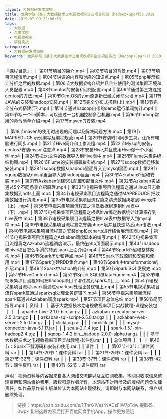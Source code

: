 ```yaml
---
layout: 大数据研发攻城狮
title: 龙果学院《基于大数据技术之电视收视率企业项目实战（hadoop+Spark）》2019
date: 2019-07-09 22:06:13
tags:
  - 大数据
  - 龙果学院
  - 电视收视率
  - 项目实战
categories:
  - 大数据研发攻城狮
keywords: 龙果学院《基于大数据技术之电视收视率企业项目实战（hadoop+Spark）》2019
---
```

『课程目录』: 
┃  第01节项目的简介.mp4
┃  第02节项目的背景.mp4
┃  第03节项目流程演示.mp4
┃  第04节讲课的内容和对应的知识点.mp4
┃  第05节php展示统计分析之后的数据.mp4
┃  第06节大数据架构介绍并且企业使用的测试集群环境和人员配置.mp4
┃  第08节centos的安装和网络配置.mp4
┃  第09节通过第三方连接centos的方法.mp4
┃  第10节CentOS的yum源更新已经关闭防火墙.mp4
┃  第11节JAVA的安装和hadoop安装.mp4
┃  第12节完全分布式搭建(上).mp4
┃  第13节完全分布式搭建(下).mp4
┃  第14节通过hadoop自带的demo运行单词统计.mp4
┃  第15节写一个sh脚本，可以通过一台机器控制多台机器.mp4
┃  第16节hadoop常用的命令简单介绍.mp4
┃  第17节maven的安装.mp4
<!-- more --> 
┃  第18节maven的使用时出现的问题以及解决问题方法.mp4
┃  第19节MAPREDUCE 示例编写及编程规范.mp4
┃  第20节安装时间同步工具，让所有电脑进行同步.mp4
┃  第21节Hive简介和工作流程.mp4
┃  第22节Mysql的安装，centos7安装mysql注意点.mp4
┃  第23节安装Hive,并且使用Hive做一个小案例.mp4
┃  第24节把txt文件的数据导入到Hive表中.mp4
┃  第25节Flume采集系统结构图.mp4
┃  第26节Flume的安装部署和实战.mp4
┃  第27节sqoop数据迁移和安装.mp4
┃  第28节sqoop数据从hadoop里面导入到mysql里面.mp4
┃  第29节sqoop数据从mysql里面导入到hadoop里面.mp4
┃  第30节Azkaban介绍和安装.mp4
┃  第31节Azkaban创建SSL配置和配置文件.mp4
┃  第32节Azkaban实战通过5个不同场景介绍原理.mp4
┃  第33节电视采集项目流程篇之通过linux日志收集数据到hdfs上面.mp4
┃  第34节电视采集项目流程篇之通过MAPREDUCE 把收集数据进行清洗.mp4
┃  第35节电视采集项目流程篇之清洗数据绑定到hive表中（上）.mp4
┃  第36节电视采集项目流程篇之清洗数据绑定到hive表中（下）.mp4
┃  第37节电视采集项目流程篇之根据hive绑定数据统计计算保存到hive表中.mp4
┃  第38节电视采集项目流程篇之把hive表中数据导入到mysql中.mp4
┃  第39节电视采集项目流程篇之安装php环境并且快速熟悉php语法.mp4
┃  第40节电视采集项目流程篇之安装php和echarts进行结合展示图表.mp4
┃  第41节电视采集项目流程篇之Azkaban调度脚本的编写.mp4
┃  第42节电视采集项目流程篇之Azkaban流程调度演示，最终在php页面展示.mp4
┃  第43节hadoop和hive项目怎么平滑的转到spark上面介绍.mp4
┃  第44节Spark介绍和整体架构.mp4
┃  第45节Spark历史和特点.mp4
┃  第46节Spark下载源码和安装和使用.mp4
┃  第47节Spark创建RDD集合.mp4
┃  第48节Spark中transformation的介绍.mp4
┃  第49节Spark中action的介绍.mp4
┃  第50节Spark SQL发展史.mp4
┃  第51节HiveContext.mp4
┃  第52节Spark SQL和DataFrame.mp4
┃  第53节电视采集项目流程如何把hadoop项目平滑过渡到spark项目上.mp4
┃  第54节电视采集项目流程spark篇通过sparksql处理业务逻辑上.mp4
┃  第55节电视采集项目流程spark篇通过sparksql处理业务逻辑下.mp4
┃  第56节电视采集项目流程spark篇通过Azkaban调度spark.mp4
┃  第57节项目总体总结.mp4
┃  第58节简历指导.mp4
┃  资料
┃  ┃  基于大数据技术之电视收视率项目实战教程-课程安装包
┃  ┃  ┃  apache-hive-2.1.0-bin.tar.gz
┃  ┃  ┃  azkaban-executor-server-2.5.0.tar.gz
┃  ┃  ┃  azkaban-sql-script-2.5.0.tar.gz
┃  ┃  ┃  azkaban-web-server-2.5.0.tar.gz
┃  ┃  ┃  clickLog.rar
┃  ┃  ┃  mrclick.jar
┃  ┃  ┃  mysql-connector-java-5.1.17.jar
┃  ┃  ┃  scala-2.11.4.tgz
┃  ┃  ┃  spark-1.5.1-bin-hadoop2.4.tgz
┃  ┃  ┃  sqoop-1.4.2.bin__hadoop-2.0.0-alpha.tar.gz
┃  ┃  ┃  基于大数据技术之电视收视率项目实战教程-软件包.rar
┃  ┃  ┃  总体项目
┃  ┃  ┃  第46节：Spark下载源码和安装和使用.rar
┃  ┃  课件
┃  ┃  ┃  第07节-13节：课件资料.rar
┃  ┃  ┃  第14节-20节：课件资料.rar
┃  ┃  ┃  第21节-26节：课件资料.rar
┃  ┃  ┃  第27节-32节：课件资料.rar
┃  ┃  ┃  第33节-37节：课件资料.rar
┃  ┃  ┃  第38节-42节：课件资料.rar
┃  ┃  ┃  第43节-52节：课件资料.rar
<div class="post-copyright">
    <div class="post-copyright__author">
      <span class="post-copyright-meta">声明：视频资料等内容据来自各大网络交流群以及互联网收集，本网只收取信息整理费用和网站维护费用，版权归原作者所有，本网站不对所涉及的版权问题负法律责任，如作品原作者出版单位认为本网站出现侵权，请即时与本网站联系，将立刻删除处理。 </span>
    </div>
</div>

<blockquote class="blockquote-center">
链接：https://pan.baidu.com/s/1lTnrG1VesrNACzFIW7pTdw 
提取码：0wpx 
复制这段内容后打开百度网盘手机App，操作更方便哦
</blockquote>


